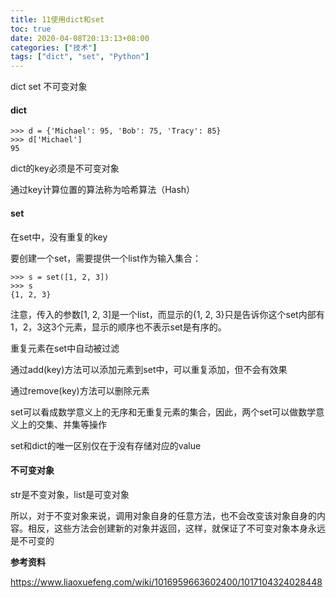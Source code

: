 ```yaml
---
title: 11使用dict和set
toc: true
date: 2020-04-08T20:13:13+08:00
categories: ["技术"]
tags: ["dict", "set", "Python"]
---
```


dict  set  不可变对象

<!--more-->

#### dict

```
>>> d = {'Michael': 95, 'Bob': 75, 'Tracy': 85}
>>> d['Michael']
95
```

dict的key必须是不可变对象

通过key计算位置的算法称为哈希算法（Hash）

#### set

在set中，没有重复的key

要创建一个set，需要提供一个list作为输入集合：

```
>>> s = set([1, 2, 3])
>>> s
{1, 2, 3}
```


注意，传入的参数[1, 2, 3]是一个list，而显示的{1, 2, 3}只是告诉你这个set内部有1，2，3这3个元素，显示的顺序也不表示set是有序的。

重复元素在set中自动被过滤

通过add(key)方法可以添加元素到set中，可以重复添加，但不会有效果

通过remove(key)方法可以删除元素

set可以看成数学意义上的无序和无重复元素的集合，因此，两个set可以做数学意义上的交集、并集等操作

set和dict的唯一区别仅在于没有存储对应的value

#### 不可变对象

str是不变对象，list是可变对象

所以，对于不变对象来说，调用对象自身的任意方法，也不会改变该对象自身的内容。相反，这些方法会创建新的对象并返回，这样，就保证了不可变对象本身永远是不可变的

**参考资料**

https://www.liaoxuefeng.com/wiki/1016959663602400/1017104324028448